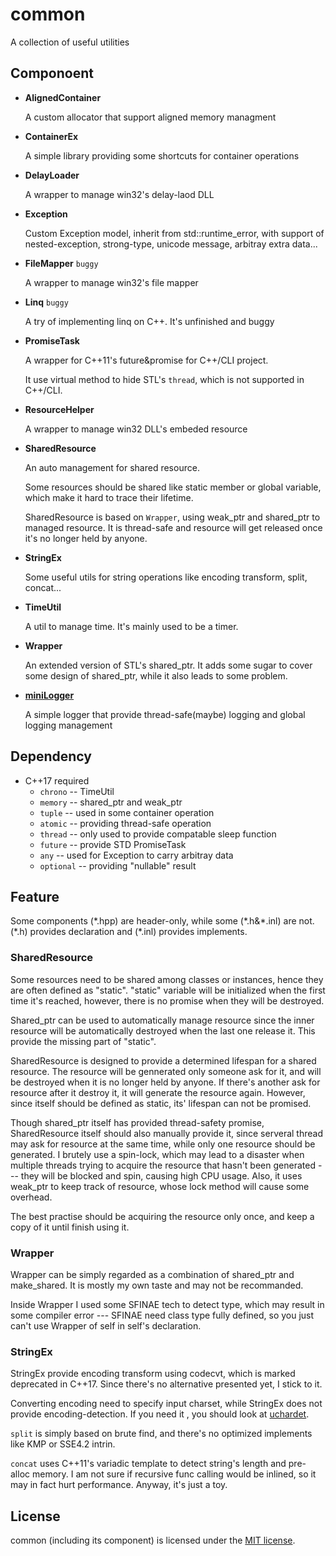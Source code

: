 # common

A collection of useful utilities

## Componoent

* **AlignedContainer**

  A custom allocator that support aligned memory managment

* **ContainerEx**

  A simple library providing some shortcuts for container operations

* **DelayLoader**

  A wrapper to manage win32's delay-laod DLL

* **Exception**

  Custom Exception model, inherit from std::runtime_error, with support of nested-exception, strong-type, unicode message, arbitray extra data...

* **FileMapper** `buggy`

  A wrapper to manage win32's file mapper

* **Linq** `buggy`

  A try of implementing linq on C++. It's unfinished and buggy

* **PromiseTask**

  A wrapper for C\++11's future&promise for C++/CLI project. 
  
  It use virtual method to hide STL's `thread`, which is not supported in C++/CLI.

* **ResourceHelper**

  A wrapper to manage win32 DLL's embeded resource

* **SharedResource**

  An auto management for shared resource.
  
  Some resources should be shared like static member or global variable, which make it hard to trace their lifetime.

  SharedResource is based on `Wrapper`, using weak_ptr and shared_ptr to managed resource. It is thread-safe and resource will get released once it's no longer held by anyone.

* **StringEx**

  Some useful utils for string operations like encoding transform, split, concat...

* **TimeUtil**

  A util to manage time. It's mainly used to be a timer.

* **Wrapper**

  An extended version of STL's shared_ptr. It adds some sugar to cover some design of shared_ptr, while it also leads to some problem.

* [**miniLogger**](./miniLogger)

  A simple logger that provide thread-safe(maybe) logging and global logging management

## Dependency

* C++17 required
  * `chrono` -- TimeUtil
  * `memory` -- shared_ptr and weak_ptr
  * `tuple` -- used in some container operation
  * `atomic` -- providing thread-safe operation
  * `thread` -- only used to provide compatable sleep function
  * `future` -- provide STD PromiseTask
  * `any` -- used for Exception to carry arbitray data
  * `optional` -- providing "nullable" result

## Feature

Some components (\*.hpp) are header-only, while some (\*.h&\*.inl) are not. (\*.h) provides declaration and (\*.inl) provides implements. 

### SharedResource

Some resources need to be shared among classes or instances, hence they are often defined as "static".
"static" variable will be initialized when the first time it's reached, however, there is no promise when they will be destroyed.

Shared_ptr can be used to automatically manage resource since the inner resource will be automatically destroyed when the last one release it. This provide the missing part of "static".

SharedResource is designed to provide a determined lifespan for a shared resource.
The resource will be gennerated only someone ask for it, and will be destroyed when it is no longer held by anyone.
If there's another ask for resource after it destroy it, it will generate the resource again.
However, since itself should be defined as static, its' lifespan can not be promised.

Though shared_ptr itself has provided thread-safety promise, SharedResource itself should also manually provide it, since serveral thread may ask for resource at the same time, while only one resource should be generated.
I brutely use a spin-lock, which may lead to a disaster when multiple threads trying to acquire the resource that hasn't been generated --- they will be blocked and spin, causing high CPU usage.
Also, it uses weak_ptr to keep track of resource, whose lock method will cause some overhead.

The best practise should be acquiring the resource only once, and keep a copy of it until finish using it.

### Wrapper

Wrapper can be simply regarded as a combination of shared_ptr and make_shared. It is mostly my own taste and may not be recommanded.

Inside Wrapper I used some SFINAE tech to detect type, which may result in some compiler error --- SFINAE need class type fully defined, so you just can't use Wrapper of self in self's declaration.

### StringEx

StringEx provide encoding transform using codecvt, which is marked deprecated in C++17. Since there's no alternative presented yet, I stick to it.

Converting encoding need to specify input charset, while StringEx does not provide encoding-detection. If you need it , you should look at [uchardet](../3rdParty/uchardetlib).

`split` is simply based on brute find, and there's no optimized implements like KMP or SSE4.2 intrin.

`concat` uses C++11's variadic template to detect string's length and pre-alloc memory. I am not sure if recursive func calling would be inlined, so it may in fact hurt performance. Anyway, it's just a toy.

## License

common (including its component) is licensed under the [MIT license](../License.txt).